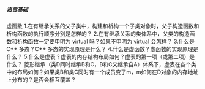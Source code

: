 ##### 语言基础   
虚函数 
1.在有继承关系的父子类中，构建和析构一个子类对象时，父子构造函数和析构函数的执行顺序分别是怎样的？ 
2.在有继承关系的类体系中，父类的构造函数和析构函数一定要申明为 virtual 吗？如果不申明为 virtual 会怎样？
3.什么是 C++ 多态？C++ 多态的实现原理是什么？
4.什么是虚函数？虚函数的实现原理是什么？
5.什么是虚表？虚表的内存结构布局如何？虚表的第一项（或第二项）是什么？
菱形继承（类D同时继承B和C，B和C又继承自A）体系下，虚表在各个类中的布局如何？如果类B和类C同时有一个成员变了m，m如何在D对象的内存地址上分布的？是否会相互覆盖？